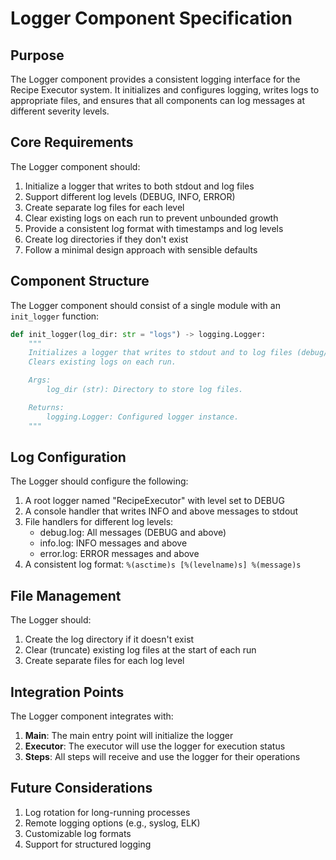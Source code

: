 # Logger Component Specification

## Purpose

The Logger component provides a consistent logging interface for the Recipe Executor system. It initializes and configures logging, writes logs to appropriate files, and ensures that all components can log messages at different severity levels.

## Core Requirements

The Logger component should:

1. Initialize a logger that writes to both stdout and log files
2. Support different log levels (DEBUG, INFO, ERROR)
3. Create separate log files for each level
4. Clear existing logs on each run to prevent unbounded growth
5. Provide a consistent log format with timestamps and log levels
6. Create log directories if they don't exist
7. Follow a minimal design approach with sensible defaults

## Component Structure

The Logger component should consist of a single module with an `init_logger` function:

```python
def init_logger(log_dir: str = "logs") -> logging.Logger:
    """
    Initializes a logger that writes to stdout and to log files (debug/info/error).
    Clears existing logs on each run.

    Args:
        log_dir (str): Directory to store log files.

    Returns:
        logging.Logger: Configured logger instance.
    """
```

## Log Configuration

The Logger should configure the following:

1. A root logger named "RecipeExecutor" with level set to DEBUG
2. A console handler that writes INFO and above messages to stdout
3. File handlers for different log levels:
   - debug.log: All messages (DEBUG and above)
   - info.log: INFO messages and above
   - error.log: ERROR messages and above
4. A consistent log format: `%(asctime)s [%(levelname)s] %(message)s`

## File Management

The Logger should:

1. Create the log directory if it doesn't exist
2. Clear (truncate) existing log files at the start of each run
3. Create separate files for each log level

## Integration Points

The Logger component integrates with:

1. **Main**: The main entry point will initialize the logger
2. **Executor**: The executor will use the logger for execution status
3. **Steps**: All steps will receive and use the logger for their operations

## Future Considerations

1. Log rotation for long-running processes
2. Remote logging options (e.g., syslog, ELK)
3. Customizable log formats
4. Support for structured logging
